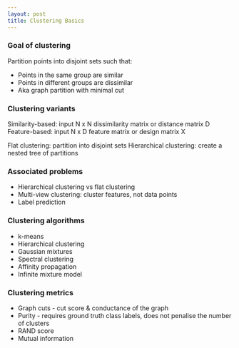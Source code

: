 ```yaml
---
layout: post
title: Clustering Basics
---
```

### Goal of clustering 
Partition points into disjoint sets such that:
* Points in the same group are similar
* Points in different groups are dissimilar
* Aka graph partition with minimal cut

### Clustering variants
Similarity-based: input N x N dissimilarity matrix or distance matrix D
Feature-based: input N x D feature matrix or design matrix X

Flat clustering: partition into disjoint sets
Hierarchical clustering: create a nested tree of partitions

### Associated problems
* Hierarchical clustering vs flat clustering
* Multi-view clustering: cluster features, not data points
* Label prediction

### Clustering algorithms
* k-means
* Hierarchical clustering
* Gaussian mixtures
* Spectral clustering
* Affinity propagation
* Infinite mixture model

### Clustering metrics
* Graph cuts - cut score & conductance of the graph
* Purity - requires ground truth class labels, does not penalise the number of clusters
* RAND score
* Mutual information

